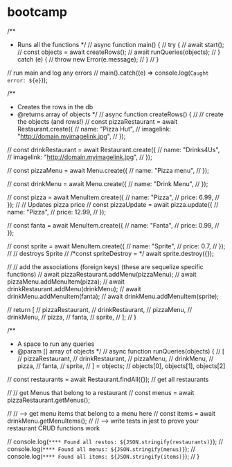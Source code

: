 # bootcamp
 
/**
 * Runs all the functions
 */
// async function main() {
//   try {
//     await start();
//     const objects = await createRows();
//     await runQueries(objects);
//   } catch (e) {
//     throw new Error(e.message);
//   }
// }

// run main and log any errors
// main().catch((e) => console.log(`Caught error: ${e}`));

/**
 * Creates the rows in the db
 * @returns array of objects
 */
// async function createRows() {
//   // create the objects (and rows!)
//   const pizzaRestaurant = await Restaurant.create({
//     name: "Pizza Hut",
//     imagelink: "http://domain.myimagelink.jpg",
//   });

//   const drinkRestaurant = await Restaurant.create({
//     name: "Drinks4Us",
//     imagelink: "http://domain.myimagelink.jpg",
//   });

//   const pizzaMenu = await Menu.create({
//     name: "Pizza menu",
//   });

//   const drinkMenu = await Menu.create({
//     name: "Drink Menu",
//   });

//   const pizza = await MenuItem.create({
//     name: "Pizza",
//     price: 6.99,
//   });
//   // Updates pizza price
//   const pizzaUpdate = await pizza.update({
//     name: "Pizza",
//     price: 12.99,
//   });

//   const fanta = await MenuItem.create({
//     name: "Fanta",
//     price: 0.99,
//   });

//   const sprite = await MenuItem.create({
//     name: "Sprite",
//     price: 0.7,
//   });
//   // destroys Sprite
//   /*const spriteDestroy = */ await sprite.destroy({});

//   // add the associations (foreign keys) (these are sequelize specific functions)
//   await pizzaRestaurant.addMenu(pizzaMenu);
//   await pizzaMenu.addMenuItem(pizza);
//   await drinkRestaurant.addMenu(drinkMenu);
//   await drinkMenu.addMenuItem(fanta);
//   await drinkMenu.addMenuItem(sprite);

//   return [
//     pizzaRestaurant,
//     drinkRestaurant,
//     pizzaMenu,
//     drinkMenu,
//     pizza,
//     fanta,
//     sprite,
//   ];
// }

/**
 * A space to run any queries
 * @param [] array of objects
 */
// async function runQueries(objects) {
//   [
//     pizzaRestaurant,
//     drinkRestaurant,
//     pizzaMenu,
//     drinkMenu,
//     pizza,
//     fanta,
//     sprite,
//   ] = objects; // objects[0], objects[1], objects[2]

//   const restaurants = await Restaurant.findAll({}); // get all restaurants

//   // get Menus that belong to a restaurant
//   const menus = await pizzaRestaurant.getMenus();

//   // --> get menu items that belong to a menu here
//   const items = await drinkMenu.getMenuItems();
//   // --> write tests in jest to prove your restaurant CRUD functions work

//   console.log(`**** Found all restos: ${JSON.stringify(restaurants)}`);
//   console.log(`**** Found all menus: ${JSON.stringify(menus)}`);
//   console.log(`**** Found all items: ${JSON.stringify(items)}`);
// }